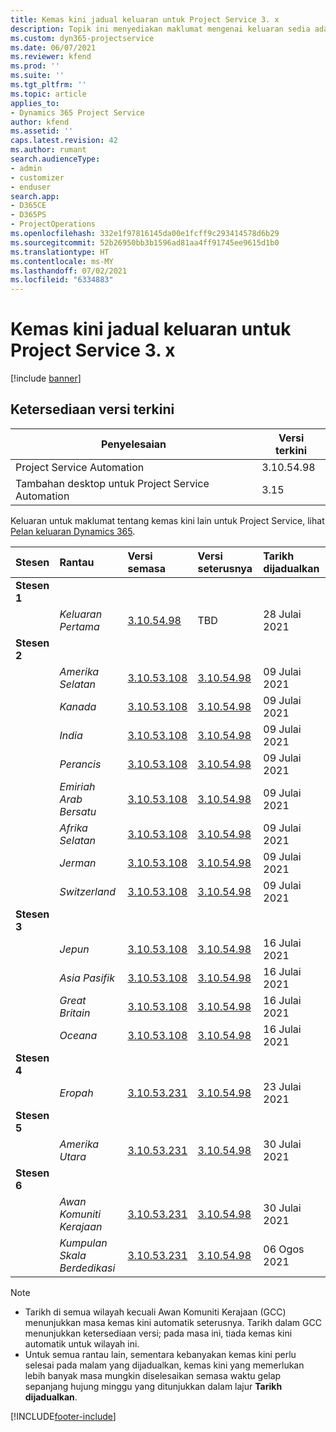 ```yaml
---
title: Kemas kini jadual keluaran untuk Project Service 3. x
description: Topik ini menyediakan maklumat mengenai keluaran sedia ada dan akan datang bagi Dynamics 365 Project Service Automation.
ms.custom: dyn365-projectservice
ms.date: 06/07/2021
ms.reviewer: kfend
ms.prod: ''
ms.suite: ''
ms.tgt_pltfrm: ''
ms.topic: article
applies_to:
- Dynamics 365 Project Service
author: kfend
ms.assetid: ''
caps.latest.revision: 42
ms.author: rumant
search.audienceType:
- admin
- customizer
- enduser
search.app:
- D365CE
- D365PS
- ProjectOperations
ms.openlocfilehash: 332e1f97816145da00e1fcff9c293414578d6b29
ms.sourcegitcommit: 52b26950bb3b1596ad81aa4ff91745ee9615d1b0
ms.translationtype: HT
ms.contentlocale: ms-MY
ms.lasthandoff: 07/02/2021
ms.locfileid: "6334883"
---
```

# <a name="update-release-schedule-for-project-service-3x"></a>Kemas kini jadual keluaran untuk Project Service 3. x

[!include [banner](../includes/psa-now-project-operations.md)]

## <a name="latest-version-availability"></a>Ketersediaan versi terkini

| Penyelesaian  | Versi terkini |
|-------|----|
| Project Service Automation    | 3.10.54.98 |
| Tambahan desktop untuk Project Service Automation                | 3.15          |

Keluaran untuk maklumat tentang kemas kini lain untuk Project Service, lihat [Pelan keluaran Dynamics 365](/dynamics365/release-plans/). 

| Stesen  | Rantau | Versi semasa | Versi seterusnya |  Tarikh dijadualkan
| :---   | :---   | :---   | :---   |:---   |         
|<strong>Stesen 1</strong> | |  |  | |
| | <i>Keluaran Pertama</i> | [3.10.54.98](whats-new-ur-33.md) | TBD | 28 Julai 2021
|<strong>Stesen 2</strong> | |  |  | |
| | <i>Amerika Selatan</i> | [3.10.53.108](whats-new-ur-32.md) | [3.10.54.98](whats-new-ur-33.md) | 09 Julai 2021
| | <i>Kanada</i> | [3.10.53.108](whats-new-ur-32.md) | [3.10.54.98](whats-new-ur-33.md) | 09 Julai 2021
| | <i>India</i> | [3.10.53.108](whats-new-ur-32.md) | [3.10.54.98](whats-new-ur-33.md) | 09 Julai 2021
| | <i>Perancis</i> | [3.10.53.108](whats-new-ur-32.md) | [3.10.54.98](whats-new-ur-33.md) | 09 Julai 2021
| | <i>Emiriah Arab Bersatu</i> | [3.10.53.108](whats-new-ur-32.md) | [3.10.54.98](whats-new-ur-33.md) | 09 Julai 2021
| | <i>Afrika Selatan</i> | [3.10.53.108](whats-new-ur-32.md) | [3.10.54.98](whats-new-ur-33.md) | 09 Julai 2021
| | <i>Jerman</i> | [3.10.53.108](whats-new-ur-32.md) | [3.10.54.98](whats-new-ur-33.md) | 09 Julai 2021
| | <i>Switzerland</i> | [3.10.53.108](whats-new-ur-32.md) | [3.10.54.98](whats-new-ur-33.md) | 09 Julai 2021
|<strong>Stesen 3</strong> | |  |  | |
| | <i>Jepun</i> | [3.10.53.108](whats-new-ur-32.md) | [3.10.54.98](whats-new-ur-33.md) | 16 Julai 2021
| | <i>Asia Pasifik</i> | [3.10.53.108](whats-new-ur-32.md) | [3.10.54.98](whats-new-ur-33.md) | 16 Julai 2021
| | <i>Great Britain</i> | [3.10.53.108](whats-new-ur-32.md) | [3.10.54.98](whats-new-ur-33.md) | 16 Julai 2021
| | <i>Oceana</i> | [3.10.53.108](whats-new-ur-32.md) | [3.10.54.98](whats-new-ur-33.md) | 16 Julai 2021
|<strong>Stesen 4</strong> | |  |  | |
| | <i>Eropah</i> | [3.10.53.231](whats-new-ur-32-5.md) | [3.10.54.98](whats-new-ur-33.md) | 23 Julai 2021
|<strong>Stesen 5</strong> | |  |  | |
| | <i>Amerika Utara</i> | [3.10.53.231](whats-new-ur-32-5.md) | [3.10.54.98](whats-new-ur-33.md) | 30 Julai 2021
|<strong>Stesen 6</strong> | |  |  | |
| | <i>Awan Komuniti Kerajaan</i> | [3.10.53.231](whats-new-ur-32-5.md) | [3.10.54.98](whats-new-ur-33.md) | 30 Julai 2021
| | <i>Kumpulan Skala Berdedikasi</i> | [3.10.53.231](whats-new-ur-32-5.md) | [3.10.54.98](whats-new-ur-33.md) | 06 Ogos 2021

>[!Note]
> - Tarikh di semua wilayah kecuali Awan Komuniti Kerajaan (GCC) menunjukkan masa kemas kini automatik seterusnya. Tarikh dalam GCC menunjukkan ketersediaan versi; pada masa ini, tiada kemas kini automatik untuk wilayah ini.
> - Untuk semua rantau lain, sementara kebanyakan kemas kini perlu selesai pada malam yang dijadualkan, kemas kini yang memerlukan lebih banyak masa mungkin diselesaikan semasa waktu gelap sepanjang hujung minggu yang ditunjukkan dalam lajur **Tarikh dijadualkan**.


[!INCLUDE[footer-include](../includes/footer-banner.md)]
